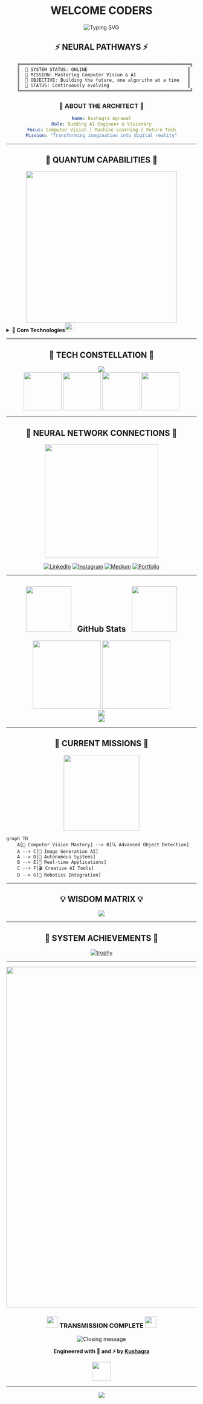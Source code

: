 # <div align="center"> WELCOME CODERS </div>

<div align="center">
  <img src="https://readme-typing-svg.herokuapp.com?font=Orbitron&size=35&pause=1000&color=00D9FF&center=true&vCenter=true&width=600&lines=Hello%2C+I'm+Kushagra;Welcome+to+My+Digital+Universe" alt="Typing SVG" />
</div>


## <div align="center">⚡ NEURAL PATHWAYS ⚡</div>

```ascii
    ╔═══════════════════════════════════════════════════════════════╗
    ║  🧠 SYSTEM STATUS: ONLINE                                     ║
    ║  🎯 MISSION: Mastering Computer Vision & AI                   ║
    ║  🌟 OBJECTIVE: Building the future, one algorithm at a time   ║
    ║  🚀 STATUS: Continuously evolving                             ║
    ╚═══════════════════════════════════════════════════════════════╝
```

<div align="center">

### 🌌 ABOUT THE ARCHITECT 🌌

```yaml
Name: Kushagra Agrawal
Role: Budding AI Engineer & Visionary
Focus: Computer Vision | Machine Learning | Future Tech
Mission: "Transforming imagination into digital reality"
```

</div>

---

## <div align="center">🔮 QUANTUM CAPABILITIES 🔮</div>

<div align="center">
  <img src="https://user-images.githubusercontent.com/74038190/212284158-e840e285-664b-44d7-b79b-e264b5e54825.gif" width="400">
</div>

<details>
<summary><b>🧬 Core Technologies<img src="https://github.com/Anmol-Baranwal/Cool-GIFs-For-GitHub/assets/74038190/47eb2734-addb-46da-b4dd-5e1616cd3853" width="25">&nbsp; </b></summary>

### Programming Languages
```
Python  ████████████████████████████████████████ 95%
C       ████████████████████████████████████████ 90%
Flutter ███████████████████████████████████ 55%
```

### AI/ML Arsenal
```
Deep Learning    ████████████████████████████████████████ 95%
Data Science     ████████████████████████████████████████ 92%
Neural Networks  ████████████████████████████████████████ 88%
Computer Vision  █████████████████████████████████████ 68%
```

### Cloud & DevOps
```
AWS      ███████████████████████████████████████ 80%
Docker   ███████████████████████████████████████ 80%
MongoDB  ███████████████████████████████████████ 82%
MySQL    ████████████████████████████████████████ 92%
```

</details>

---

## <div align="center">💫 TECH CONSTELLATION 💫</div>

<div align="center">
  <img src="https://skillicons.dev/icons?i=python,tensorflow,pytorch,opencv,aws,docker,mongodb,mysql,git,github,vscode,linux&theme=dark&perline=6" />
</div>

<div align="center">
  <img src="https://user-images.githubusercontent.com/74038190/212257454-16e3712e-945a-4ca2-b238-408ad0bf87e6.gif" width="100">
  <img src="https://user-images.githubusercontent.com/74038190/212257472-08e52665-c503-4bd9-aa20-f5a4dae769b5.gif" width="100">
  <img src="https://user-images.githubusercontent.com/74038190/212257468-1e9a91f1-b626-4baa-b15d-5c385b7de974.gif" width="100">
  <img src="https://user-images.githubusercontent.com/74038190/212257465-7ce8d493-cac5-494e-982a-5a9deb852c4b.gif" width="100">
</div>

---

## <div align="center">📡 NEURAL NETWORK CONNECTIONS 📡</div>

<div align="center">
  <img src="https://user-images.githubusercontent.com/74038190/212284115-f47cd8ff-2ffb-4b04-b5bf-4d1c14c0247f.gif" width="300">
</div>

<div align="center">

[![LinkedIn](https://img.shields.io/badge/LinkedIn-0077B5?style=for-the-badge&logo=linkedin&logoColor=white&labelColor=0077B5)](https://linkedin.com/in/kushagra--agrawal)
[![Instagram](https://img.shields.io/badge/Instagram-E4405F?style=for-the-badge&logo=instagram&logoColor=white&labelColor=E4405F)](https://instagram.com/_kushagra.ag_)
[![Medium](https://img.shields.io/badge/Medium-12100E?style=for-the-badge&logo=medium&logoColor=white&labelColor=12100E)](https://medium.com/@ds-kushagra)
[![Portfolio](https://img.shields.io/badge/Portfolio-FF5722?style=for-the-badge&logo=firefox&logoColor=white&labelColor=FF5722)](https://ds-kushagra.vercel.app/)

</div>

---


## <div align="center"><img src="https://user-images.githubusercontent.com/74038190/213866269-5d00981c-7c98-46d7-8a8e-16f462f15227.gif" width="120" /> &nbsp; GitHub Stats &nbsp; <img src="https://user-images.githubusercontent.com/74038190/213866269-5d00981c-7c98-46d7-8a8e-16f462f15227.gif" width="120" /></div>

<div align="center">
  <img height="180em" src="https://github-readme-stats.vercel.app/api?username=DS-Kushagra&show_icons=true&theme=tokyonight&include_all_commits=true&count_private=true&hide_border=true&bg_color=0D1117&title_color=00D9FF&icon_color=00D9FF&text_color=C9D1D9"/>
  <img height="180em" src="https://github-readme-stats.vercel.app/api/top-langs/?username=DS-Kushagra&layout=compact&langs_count=8&theme=tokyonight&hide_border=true&bg_color=0D1117&title_color=00D9FF&text_color=C9D1D9"/>
</div>

<div align="center">
  <img src="https://github-readme-streak-stats.herokuapp.com/?user=DS-Kushagra&theme=tokyonight&hide_border=true&background=0D1117&stroke=00D9FF&ring=00D9FF&fire=FF6B6B&currStreakLabel=00D9FF"/>
</div>

<div align="center">
  <img src="https://github-readme-activity-graph.vercel.app/graph?username=DS-Kushagra&theme=tokyo-night&hide_border=true&bg_color=0D1117&color=00D9FF&line=00D9FF&point=FF6B6B"/>
</div>

---

## <div align="center">🎯 CURRENT MISSIONS 🎯</div>

<div align="center">
  <img src="https://user-images.githubusercontent.com/74038190/212284094-e50ceae2-de86-4dd6-a1d4-4571d9134a7f.gif" width="200">
</div>

```mermaid
graph TD
    A[🧠 Computer Vision Mastery] --> B[🔍 Advanced Object Detection]
    A --> C[🎨 Image Generation AI]
    A --> D[🚗 Autonomous Systems]
    B --> E[📱 Real-time Applications]
    C --> F[🎬 Creative AI Tools]
    D --> G[🤖 Robotics Integration]
```

---

## <div align="center">💡 WISDOM MATRIX 💡</div>

<div align="center">
  <img src="https://quotes-github-readme.vercel.app/api?type=horizontal&theme=tokyonight&quote=The%20future%20belongs%20to%20those%20who%20learn%20more%20skills%20and%20combine%20them%20in%20creative%20ways&author=Robert%20Greene"/>
</div>

---

## <div align="center">🌟 SYSTEM ACHIEVEMENTS 🌟</div>

<div align="center">
  
[![trophy](https://github-profile-trophy.vercel.app/?username=DS-Kushagra)](https://github.com/ryo-ma/github-profile-trophy)

</div>

---

<div align="center">
  <img src="https://user-images.githubusercontent.com/74038190/212284100-561aa473-3905-4a80-b561-0d28506553ee.gif" width="900">
</div>

<div align="center">
  
### <img src="https://user-images.githubusercontent.com/74038190/216122041-518ac897-8d92-4c6b-9b3f-ca01dcaf38ee.png" width="30" /> TRANSMISSION COMPLETE <img src="https://user-images.githubusercontent.com/74038190/216122041-518ac897-8d92-4c6b-9b3f-ca01dcaf38ee.png" width="30" />

<img src="https://readme-typing-svg.herokuapp.com?font=Orbitron&size=20&pause=1000&color=00D9FF&center=true&vCenter=true&width=400&lines=Thank+you+for+visiting;The+future+is+now;Let's+build+it+together" alt="Closing message" />

**Engineered with 💜 and ⚡ by [Kushagra](https://ds-kushagra.vercel.app/)**

<img src="https://user-images.githubusercontent.com/74038190/212284087-bbe7e430-757e-4901-90bf-4cd2ce3e1852.gif" width="50">

</div>

---

<div align="center">
  <img src="https://capsule-render.vercel.app/api?type=waving&color=gradient&customColorList=0,2,2,5,30&height=100&section=footer"/>
</div>
